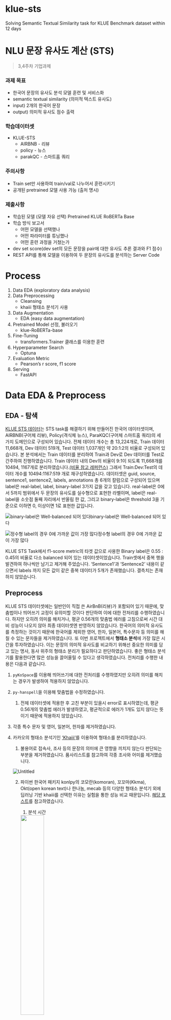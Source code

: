 # klue-sts
Solving Semantic Textual Similarity task for KLUE Benchmark dataset within 12 days

# NLU 문장 유사도 계산 (STS)

> 3,4주차 기업과제

### 과제 목표

- 한국어 문장의 유사도 분석 모델 훈련 및 서비스화
- semantic textual similarity (의미적 텍스트 유사도)
- input) 2개의 한국어 문장
- output) 의미적 유사도 점수 출력

### 학습데이터셋

- KLUE-STS
    - AIRBNB - 리뷰
    - policy - 뉴스
    - parakQC - 스마트홈 쿼리

### 주의사항

- Train set만 사용하여 train/val로 나누어서 훈련시키기
- 공개된 pretrained 모델 사용 가능 (출처 명시)

### 제출사항

- 학습된 모델 (모델 자유 선택)
    Pretrained KLUE RoBERTa Base
- 학습 방식 보고서
    - 어떤 모델을 선택했나
    - 어떤 파라미터를 튜닝했나
    - 어떤 훈련 과정을 거쳤는가
- dev set score(dev set의 모든 문장을 pair에 대한 유사도 추론 결과와 F1 점수)
- REST API를 통해 모델을 이용하여 두 문장의 유사도를 분석하는 Server Code


# Process

1. Data EDA (exploratory data analysis)
2. Data Preprocessing
    - Cleansing
    - khaiii 형태소 분석기 사용
3. Data Augmentation
    - EDA (easy data augmentation)
4. Pretrained Model 선정, 불러오기
    - klue-RoBERTa-base
5. Fine-Tuning
    - transformers.Trainer 클래스를 이용한 훈련
6. Hyperparameter Search
    - Optuna
7. Evaluation Metric
    - Pearson’s r score, f1 score
8. Serving
    - FastAPI

# Data EDA & Preprocess

## EDA - 탐색

  [KLUE STS 데이터](https://klue-benchmark.com/tasks/67/data/description)는 STS task를 해결하기 위해 만들어진 한국어 데이터셋이며, AIRBNB(구어체 리뷰), Policy(격식체 뉴스), ParaKQC(구어체 스마트홈 쿼리)의 세 가지 도메인으로 구성되어 있습니다. 전체 데이터 개수는 총 13,224개로, Train 데이터 11,668개, Dev 데이터 519개, Test 데이터 1,037개인 약 20:1:2의 비율로 구성되어 있습니다.  본 분석에서는 Train 데이터를 분리하여 Train과 Dev로 Dev 데이터를 Test로 간주하여 진행하였습니다. Train 데이터 내의 Dev의 비율이 9:1이 되도록 11,668개를 10494, 1167개로 분리하였습니다.[(비율 참고 레퍼런스)](https://stackoverflow.com/questions/13610074/is-there-a-rule-of-thumb-for-how-to-divide-a-dataset-into-training-and-validatio) 그래서 Train:Dev:Test의 데이터 개수를 10494:1167:519 개로 재구성하였습니다. 데이터셋은 guid, source, sentence1, sentence2, labels, annotations 총 6개의 칼럼으로 구성되어 있으며 label은 real-label, label, binary-label 3가지 값을 갖고 있습니다. real-label은 0에서 5까지 범위에서 두 문장의 유사도를 실수형으로 표현한 라벨이며, label은 real-label을 소숫점 둘째 자리에서 반올림 한 값, 그리고 binary-label은 threshold 3을 기준으로 이하면 0, 이상이면 1로 표현한 값입니다. 

![binary-label은 Well-balanced 되어 있다](https://s3.us-west-2.amazonaws.com/secure.notion-static.com/f5c3a29c-c231-439f-a44d-a5b65ef826a0/Untitled.png?X-Amz-Algorithm=AWS4-HMAC-SHA256&X-Amz-Content-Sha256=UNSIGNED-PAYLOAD&X-Amz-Credential=AKIAT73L2G45EIPT3X45%2F20220417%2Fus-west-2%2Fs3%2Faws4_request&X-Amz-Date=20220417T105850Z&X-Amz-Expires=86400&X-Amz-Signature=d1855297d40a4d26a17dc70f7dc86eb975287770dfdbb60826aadb51f17bbcc4&X-Amz-SignedHeaders=host&response-content-disposition=filename%20%3D%22Untitled.png%22&x-id=GetObject)binary-label은 Well-balanced 되어 있다

![정수형 label의 경우 0에 가까운 값이 가장 많다](https://s3.us-west-2.amazonaws.com/secure.notion-static.com/d8f47ef5-b098-42ec-8880-e8adc47d6a55/Untitled.png?X-Amz-Algorithm=AWS4-HMAC-SHA256&X-Amz-Content-Sha256=UNSIGNED-PAYLOAD&X-Amz-Credential=AKIAT73L2G45EIPT3X45%2F20220417%2Fus-west-2%2Fs3%2Faws4_request&X-Amz-Date=20220417T105923Z&X-Amz-Expires=86400&X-Amz-Signature=6002ac86ce6c2499ebfec44c2b61de1ea22f5fc7dedc10da4e935059d1fcf2e7&X-Amz-SignedHeaders=host&response-content-disposition=filename%20%3D%22Untitled.png%22&x-id=GetObject)정수형 label의 경우 0에 가까운 값이 가장 많다

   KLUE STS Task에서 f1-score metric의 타겟 값으로 사용한 Binary label은 0.55 : 0.45의 비율로 다소 balanced 되어 있는 데이터셋이었습니다. Train셋에서 중복 행을 발견하여 하나씩만 남기고 제거해 주었습니다. ‘Sentence1’과 ‘Sentence2’ 내용이 같으면서 labels 까지 모든 값이  같은 중복 데이터가 5개가 존재했습니다. 결측치는 존재하지 않았습니다. 

## Preprocess

 KLUE STS 데이터셋에는 일반인이 직접 쓴 AirBnB(리뷰)가 포함되어 있기 때문에, 맞춤법이나 띄어쓰기 교정이 유의미할 것이다 판단하여 이에 대한 전처리를 수행하였습니다. 하지만 오히려 의미를 해치거나, 평균 0.56개의 맞춤법 에러를 고침으로써 시간 대비 성능이 나오지 않아 최종 데이터셋엔 반영하지 않았습니다. 한국어의 의미적 유사도를 측정하는 것이기 때문에 한국어를 제외한 영어, 한자, 일본어, 특수문자 등 의미를 해칠 수 있는 문자들을 제거하였습니다. 또 이번 프로젝트에서 **형태소 분석**에 가장 많은 시간을 투자하였습니다. 이는 문장의 의미적 유사도를 비교하기 위해선 중요한 의미를 담고 있는 명사, 동사 위주의 형태소 분리가 필요하다고 판단하였습니다. 좋은 형태소 분석기를 활용한다면 많은 성능을 끌어올릴 수 있다고 생각하였습니다. 전처리를 수행한 내용은 다음과 같습니다.

1. `pyKoSpace`를 이용해 띄어쓰기에 대한 전처리를 수행하였지만 오히려 의미를 해치는 경우가 발생하여 적용하지 않았습니다. 
2. `py-hanspell`을 이용해 맞춤법을 수정하였습니다.
    1. 전체 데이터셋에 적용한 후 고친 부분이 있을시 error로 표시하였는데, 평균 0.56개의 맞춤법 에러가 발생하였고, 평균적으로 에러가 1개도 있지 않다는 뜻이기 때문에 적용하지 않았습니다. 
3. 각종 특수 문자 및 영어, 일본어, 한자를 제거하였습니다.
4. 카카오의 형태소 분석기인 [‘Khaiii’](https://brunch.co.kr/@kakao-it/308)를 이용하여 형태소를 분리하였습니다.
    1. 불용어로 접속사, 조사 등의 문장의 의미에 큰 영향을 끼치지 않는다 판단되는 부분을 제거하였습니다. 품사리스트를 참고하여 각종 조사와 어미를 제거했습니다.
        
    ![Untitled](https://s3.us-west-2.amazonaws.com/secure.notion-static.com/5f498444-a24e-4699-b9f0-63f80d5640c2/Untitled.png?X-Amz-Algorithm=AWS4-HMAC-SHA256&X-Amz-Content-Sha256=UNSIGNED-PAYLOAD&X-Amz-Credential=AKIAT73L2G45EIPT3X45%2F20220417%2Fus-west-2%2Fs3%2Faws4_request&X-Amz-Date=20220417T110025Z&X-Amz-Expires=86400&X-Amz-Signature=5ab573239bc0826c6f563fb0819bcd0b573ad15542e8be8861ef9bde193246da&X-Amz-SignedHeaders=host&response-content-disposition=filename%20%3D%22Untitled.png%22&x-id=GetObject)
        
    2. 파이썬 한국어 패키지 konlpy의 코모란(komoran), 꼬꼬마(Kkma), Okt(open korean text)나 한나눔, mecab 등의 다양한 형태소 분석기 외에 딥러닝 기반 khaiii를 선택한 이유는 실험을 통한 성능 비교 때문입니다. [해당 포스트](https://iostream.tistory.com/144?utm_source=gaerae.com&utm_campaign=%EA%B0%9C%EB%B0%9C%EC%9E%90%EC%8A%A4%EB%9F%BD%EB%8B%A4&utm_medium=social)를 참고하였습니다. 
        1. 분석 시간
        <img src = "https://s3.us-west-2.amazonaws.com/secure.notion-static.com/509d9ef2-970c-4a46-b06d-7335cbdfe8fa/Untitled.png?X-Amz-Algorithm=AWS4-HMAC-SHA256&X-Amz-Content-Sha256=UNSIGNED-PAYLOAD&X-Amz-Credential=AKIAT73L2G45EIPT3X45%2F20220423%2Fus-west-2%2Fs3%2Faws4_request&X-Amz-Date=20220423T080729Z&X-Amz-Expires=86400&X-Amz-Signature=ba52a4259804cc5cdcd5c7ae209b05a19a60e55171da0d8618c8fd43345d55d9&X-Amz-SignedHeaders=host&response-content-disposition=filename%20%3D%22Untitled.png%22&x-id=GetObject" width="40%" height="40%">
            
        문장의 갯수가 늘어날수록, 꼬꼬마 분석기가 분석 시간이 오래 걸리고 꼬꼬마를 제외했을때 mecab 분석기가 가장 빠르게 형태소 분석을 하는 것을 확인할 수 있습니다. 그 다음으로 딥러닝 기반 분석기인 khaiii가 빠른 것을 확인하였습니다. 한 문장을 분석하는 속도의 경우, Komoran을 제외한 다른 분석기들 모두 0.0016초에서 0.0001초 사이로 빠른 것을 확인 할 수 있습니다. 
            
        2. 성능
            
            KLUE STS 데이터셋의 문장들은 대부분 맞춤법과 띄어쓰기가 제대로 되어 있습니다. 데이터셋의 문장 일부를 사용하여 형태소 분석기의 성능을 테스트하였습니다. 
            
            | 분석기 | 문장1 '그냥 모든게 다 완벽했던 에어비엔비 였어요’ | 문장2 '너가 생각하긴 거실을 가장 효과적으로 청소하려면 어떻게 해야될 것 같아?’ | 제거 문장 |
            | --- | --- | --- | --- |
            | Okt | [('그냥', 'Noun'), ('모든', 'Noun'), ('게', 'Josa'), ('다', 'Adverb'), ('완벽했던', 'Adjective'), ('에어', 'Noun'), ('비엔비', 'Noun'), ('였어요', 'Verb')] | [('너', 'Noun'), ('가', 'Josa'), ('생각', 'Noun'), ('하긴', 'Verb'), ('거실', 'Noun'), ('을', 'Josa'), ('가장', 'Noun'), ('효과', 'Noun'), ('적', 'Suffix'), ('으로', 'Josa'), ('청소', 'Noun'), ('하려면', 'Verb'), ('어떻게', 'Adjective'), ('해야', 'Verb'), ('될', 'Verb'), ('것', 'Noun'), ('같아', 'Adjective'), ('?', 'Punctuation')] | 1. 그냥 모든 다 완벽했던 에어 비엔비 였어요 2. 너 생각 하긴 거실 가장 효과 적 청소 하려면 어떻게 해야 될 것 같아 ? |
            | kkma | [('그냥', 'MAG'), ('모든', 'MDT'), ('것', 'NNB'), ('이', 'JKS'), ('다', 'MAG'), ('완벽', 'NNG'), ('하', 'XSV'), ('었', 'EPT'), ('더', 'EPT'), ('ㄴ', 'ETD'), ('에어', 'NNG'), ('비', 'NNG'), ('에', 'JKM'), ('는', 'JX'), ('비', 'NNG'), ('이', 'VCP'), ('었', 'EPT'), ('어요', 'EFN')] | [('너', 'NP'), ('가', 'JKS'), ('생각', 'NNG'), ('하', 'XSV'), ('기', 'ETN'), ('는', 'JKS'), ('거실', 'NNG'), ('을', 'JKO'), ('가장', 'MAG'), ('효과적', 'NNG'), ('으로', 'JKM'), ('청소', 'NNG'), ('하', 'XSV'), ('려면', 'ECE'), ('어떻', 'VA'), ('게', 'ECD'), ('하', 'VV'), ('어야', 'ECD'), ('되', 'VV'), ('ㄹ', 'ETD'), ('것', 'NNB'), ('같', 'VA'), ('아', 'ECD'), ('?', 'SF')] | 1. 그냥 모든 다 완벽 었 더 ㄴ 에어 비 에 비 이 었 어요 2. 너 생각 거실 가장 효과적 으로 청소 려면 어떻 게 하 어야 되 ㄹ 같 아 ? |
            | khaiii | [('그냥', 'MAG'), ('모', 'VA'), ('든', 'MM'), ('게', 'JKB'), ('다', 'MAG'), ('완벽', 'NNG'), ('하', 'XSA'), ('였', 'EP'), ('던', 'ETM'), ('에어비엔비', 'NNG'), ('이', 'VCP'), ('었', 'EP'), ('어요', 'EC')] | [('너', 'NP'), ('가', 'JKS'), ('생각', 'NNG'), ('하', 'XSV'), ('기', 'ETN'), ('ㄴ', 'JX'), ('거실', 'NNG'), ('을', 'JKO'), ('가장', 'MAG'), ('효과', 'NNG'), ('적', 'XSN'), ('으로', 'JKB'), ('청소', 'NNG'), ('하', 'XSV'), ('려면', 'EC'), ('어떻', 'VA'), ('게', 'EC'), ('하', 'VV'), ('여야', 'EC'), ('되', 'XSV'), ('ㄹ', 'ETM'), ('것', 'NNB'), ('같', 'VA'), ('아', 'EF'), ('?', 'SF')] | 1. 그냥 모 든 다 완벽 에어비엔비 이 2. 너 생각 거실 가장 효과 청소 어떻 하 같 ? |
            | mecab | [('그냥', 'MAG'), ('모든', 'MM'), ('게', 'NNB+JKS'), ('다', 'MAG'), ('완벽', 'NNG'), ('했', 'XSA+EP'), ('던', 'ETM'), ('에어', 'NNG'), ('비', 'XPN'), ('엔비', 'NNG'), ('였', 'VCP+EP'), ('어요', 'EF')] | [('너', 'NP'), ('가', 'JKS'), ('생각', 'NNG'), ('하', 'XSV'), ('긴', 'ETN+JX'), ('거실', 'NNG'), ('을', 'JKO'), ('가장', 'MAG'), ('효과', 'NNG'), ('적', 'XSN'), ('으로', 'JKB'), ('청소', 'NNG'), ('하', 'XSV'), ('려면', 'EC'), ('어떻게', 'MAG'), ('해야', 'VV+EC'), ('될', 'VV+ETM'), ('것', 'NNB'), ('같', 'VA'), ('아', 'EF'), ('?', 'SF')] | 1. 그냥 모든 게 다 완벽 했 에어 비 엔비 였 2.너 생각 긴 거실 가장 효과 청소 어떻게 해야 될 같 ? |
            
            도메인이 다른 두 문장에 대해 형태소 분석한 결과 좀 더 성능이 좋다고 느끼는 분석기는 명사형을 제대로 인식하고, 더 축약되는 khaiii였습니다. 이번엔 사용하기 좀 더 용이한 khaiii를 사용했지만, 형태소 분석기로 좀 더 활발하게 사용되고 있는 mecab을 다음 프로젝트때는 사용해보고자 했습니다. 이번엔 khaiii 분석기를 선택하여 전체 데이터셋에 대한 형태소 분리를 진행하였습니다. 
            

KLUE STS 데이터 셋에 대해 총 4단계의 전처리를 적용한 데이터셋을 가지고 훈련을 진행하였습니다. 각 단계별로 모델을 구분하여 Wandb로 성능을 모니터링 하였습니다. 아래 결과에서 확인할 수 있듯이 Batch_size 128개 모델로 khaiii 형태소 분석기를 거친 데이터셋이 가장 높은 validation score를 기록한 것을 확인할 수 있습니다. 

<img src = "https://s3.us-west-2.amazonaws.com/secure.notion-static.com/95c9cb62-8d40-495d-80a8-7c5cc69abcd4/Untitled.png?X-Amz-Algorithm=AWS4-HMAC-SHA256&X-Amz-Content-Sha256=UNSIGNED-PAYLOAD&X-Amz-Credential=AKIAT73L2G45EIPT3X45%2F20220423%2Fus-west-2%2Fs3%2Faws4_request&X-Amz-Date=20220423T081406Z&X-Amz-Expires=86400&X-Amz-Signature=cf217ea558986d6a8afdacb9bdb46d99725eed3e62696c00c5d040045e2bab6d&X-Amz-SignedHeaders=host&response-content-disposition=filename%20%3D%22Untitled.png%22&x-id=GetObject" width="70%" height="70%">

- 전처리 후 데이터의 갯수 : train, val (10494, 1167)

# Data Augmentation

KLUE-STS 데이터셋은 1만여개의 한국어 문장 쌍으로 구성되어 있습니다. 하지만 다른 STS Task 프로젝트에서 훈련하는 데이터셋의 크기가 30k, 40k 정도로 확연히 크기 때문에, 우리 프로젝트의 성능과 과적합을 방지하고 모델의 일반화를 돕기 위해 EDA(Easy Data Augmentation) 기법을 선택하여 데이터를 증강하였습니다([[EDA: Easy Data Augmentation Techniques for Boosting Performance on
Text Classification Tasks(2019)]](https://arxiv.org/pdf/1901.11196.pdf)). CV 프로젝트에서는 자주 사용하는 일정 노이즈나 의미를 해치지 않는 변환을 부여하여 데이터를 늘리는 방식입니다. NLP에서는 다음 4가지 방법 중 하나를 각각의 문장에 임의로 선택하여 데이터셋을 강제로 증강합니다. 

1. SR(Synonym Replacement) : 불용어가 아닌 n개의 단어들을 선택해 임의로 선택한 동의어로 바꾼다.
2. RI(Random Insertion) : 불용어가 아닌 임의의 단어를 선택해 해당 단어의 임의의 유의어를 임의의 포지션에 삽입한다. 이를 n번 반복한다.  
3. RS(Random Swap) : 문장 내 임의의 두 단어의 위치를 바꾼다. 이를 n번 반복한다. 
4. RD(Random Deletion) : 문장 내 임의의 단어를 p의 확률로 삭제한다. 

n개의 단어를 선택하는 방식은 문장의 길이에 따라 문장 의미의 변질 정도가 달라지므로, SR, RI, RS는 문장의 길이 l을 사용하여 다음의 공식 n=αl에 따라 n을 결정하게 됩니다. α는 RD에서 p와 같은 값을 갖는, 문장 내 변하는 단어들의 비율을 지칭하는 매개변수입니다. 참고 논문에서는 이 α값을 train 데이터셋 크기에 따라 추천하며, 해당 프로젝트에서 원본 데이터가 1만여개이므로 α를 0.1로, 증강할 문장을 원본 문장당 4개로 진행하였습니다. 

![전체 데이터셋의 크기가 작을수록(500) 성능 향상이 더 높은 것을 확인할 수 있다. ](https://s3.us-west-2.amazonaws.com/secure.notion-static.com/bdf5f96e-1b58-452a-bc02-b1313c0a345d/Untitled.png?X-Amz-Algorithm=AWS4-HMAC-SHA256&X-Amz-Content-Sha256=UNSIGNED-PAYLOAD&X-Amz-Credential=AKIAT73L2G45EIPT3X45%2F20220423%2Fus-west-2%2Fs3%2Faws4_request&X-Amz-Date=20220423T081616Z&X-Amz-Expires=86400&X-Amz-Signature=d2370bb5e847d944662b2fe02311dafb9311ba9d61d2555f8c1ea9aa127c6842&X-Amz-SignedHeaders=host&response-content-disposition=filename%20%3D%22Untitled.png%22&x-id=GetObject)

전체 데이터셋의 크기가 작을수록(500) 성능 향상이 더 높은 것을 확인할 수 있다. 

![Untitled](https://s3.us-west-2.amazonaws.com/secure.notion-static.com/a040fe19-6e52-4554-b4c6-2b2b2917cf14/Untitled.png?X-Amz-Algorithm=AWS4-HMAC-SHA256&X-Amz-Content-Sha256=UNSIGNED-PAYLOAD&X-Amz-Credential=AKIAT73L2G45EIPT3X45%2F20220423%2Fus-west-2%2Fs3%2Faws4_request&X-Amz-Date=20220423T081634Z&X-Amz-Expires=86400&X-Amz-Signature=65df966d8e6054673fdf5e5d7dd1f2352afc3dd83a30a25e679f16bb532c6772&X-Amz-SignedHeaders=host&response-content-disposition=filename%20%3D%22Untitled.png%22&x-id=GetObject)

증강 기법 중 RI, SR의 경우 동의어를 찾을 wordnet이 필요합니다. 상기 논문을 한국어로 변환한 [KorEDA 프로젝트](https://github.com/catSirup/KorEDA) 에서는 해당 wordnet을 KAIST에서 배포한 [Korean WordNet(KWN)](http://wordnet.kaist.ac.kr/)을 사용했고, 그대로 적용해 보았으나 동의어로 제대로 변환되지 않았고 중복 문장이 다수 발생하는 등의 어려움이 있었습니다. 따라서 새로운 유의어 사전이 필요하였고 국립국어원에서 제공하는 [모두의 말뭉치](https://corpus.korean.go.kr/main.do) - 어휘 관계 자료: NIKLex를 유의어 사전으로 활용하여 RI, SR에 이용하였습니다.NKLex 자료는 비슷한말, 반대말, 상위어, 하위어 등 어휘 관계를 총 5만명의 언어 사용자가 평가한 자료로서 어휘 관계 기초 자료 20만 쌍 중 비슷한 말 60,000쌍으로 제공하는 단어 수가 9714개인 KWN보다 더 풍부한 개체수를 갖고 있어 기존 어려움을 해결하였습니다. [KorEDA 프로젝트](https://github.com/catSirup/KorEDA)의 코드를 참고하여 Sentence1의 문장의 의미를 변질하지 않으면서 변형하여 증강하였습니다. 기존 Sentence1 문장의 짝인 Sentence2를 증강된 문장에 쌍으로 추가하였습니다. 전처리 된 Train 데이터 셋의 크기가 10,494개의 문장쌍을 갖고 있었는데, 61,389개의 데이터셋으로 증강시킬 수 있었습니다. 증강 후 중복되는 문장은 삭제하였습니다. 

비록 프로젝트 마감 내에 증강된 데이터를 코랩 환경의 한계로 끝까지 돌려볼 수 없었지만, 프로젝트 끝나고 보강하는 과정에서 시험해볼 수 있었습니다. 

# Select Model

  어떤 모델을 사용할 것인가에 대한 논의를 할 때, STS task 관련한 다양한 연구 및 논문을 서치하여 가장 성능이 높은 모델을 공부하였습니다.  [KLUE’s benchmark scores](https://github.com/KLUE-benchmark/KLUE#baseline-scores), [Tunib-Electra’s benchmark scores](https://github.com/tunib-ai/tunib-electra), [KoElectra’s benchmark scores](https://github.com/monologg/KoELECTRA) 등등의 벤치마크 스코어를 바탕으로도 고민 해 보았으며, 다른 언어의 STS Task를 잘 수행한다고 평가받은 [Sentence Transformers](https://arxiv.org/abs/1908.10084)를 이용한 모델도 시도했습니다. 결국 pretrained model로 [KLUE-RoBERTa-Base](https://arxiv.org/abs/2105.09680) 모델을 사용하였습니다. 해당 모델을 선정하는 데 있어서 한국어 적합성, 모델 크기 및 개발 환경을 기준으로 고려하였습니다. 

1. 한국어 적합성
    
    해당 모델은 KLUE 코퍼스를 사전학습한 RoBERTa base 임베딩 모델로서 KLUE 데이터셋의 한글 문장 유사도 측정을 할 때 최적화된 모델이며 높은 성능을 보일 것이라 판단하였습니다. 또 KLUE STS task의 벤치마크 리더보드에서 가장 높은 성능을 보인 모델이기 때문에, 파인 튜닝에 몰입하여 성능을 개선할 수 있다고 생각하였습니다. 
    다중어 모델 기준 STS를 포함한 다양한 task에서 높은 성능을 기록한 multi-use Sentence-BERT 기반 모델 [all-mpnet-base-v2](https://huggingface.co/sentence-transformers/all-mpnet-base-v2), all-MiniLM-L6-v2 등의 pretrained model로 시도해 보았습니다. 해당 모델은 **`[microsoft/mpnet-base](https://huggingface.co/microsoft/mpnet-base)`**모델을 사전학습하여 1B 문장 쌍으로 파인 튜닝한 모델입니다. Contrastive learning을 사용한 모델로 이는 문장 페어 중 하나가 주어지면 모델은 랜덤하게 샘플링된 문장들 중 유사하지 않은 문장을 걸러내고 제일 유사한 페어를 예측하는 문장 벡터화 방법론입니다. 주로 unbalanced label을 갖고 있는 데이터셋에 효과적으로 활용하는 방법인데 한국어 context를 학습한 모델에 비해 적합성이 떨어지는 것을 확인하였습니다. 
    
2. 모델 크기 및 개발 환경

    KLUE 데이터셋을 사전학습한 모델의 경우 BERT base 모델과 RoBERTa base 모델이 있었고 각각 임베딩 사이즈와 레이어, 헤드 수로 large, small로 분류되었습니다. 이 중 KLUE 벤치마크 baseline 모델 중 STS task에서 가장 높은 점수인 pearsons’ r 93.35를 기록한 모델은 RoBERTa-large 모델이었습니다. 하지만 개인 랩탑(맥북 프로 intel 2019 모델)에서 구글 colab으로 모델을 훈련시키는 환경 상 large 모델의 경우 batch size를 조절해도 계속 메모리 오류가 발생하는 경우가 있었습니다. 현재 사용 가능한 자원 안에서 효율적으로 프로젝트를 진행하기 위해 base 모델 중 BERT 보다 1.65 정도 더 높은 성능을 기록한 92.5 스코어의 RoBERTa-base를 선택하게 되었습니다. 또 API 응답 속도를 고려하여 layer 수가 적절하면서 최대한 가벼운 모델을 불러올 수 있도록 결정하였습니다. 
    
    
    | Model | Embedding Size | Hidden Size | # Layers | # Heads |
    | --- | --- | --- | --- | --- |
    | KLUE-BERT-base | 768 | 768 | 12 | 12 |
    | KLUE-RoBERTa-base | 768 | 768 | 12 | 12 |
    | KLUE-RoBERTa-small | 768 | 768 | 6 | 12 |
    | KLUE-RoBERTa-large | 1024 | 1024 | 24 | 16 |

# Training Model & Hyperparameter tuning

### Training Model

먼저, 실무에서 현재 활발하게 사용하고 있다는 말을 NLP 실무자인 같은 팀원에게 들었고 처음 접해 보았기에 프로젝트에서 활용하고 싶어 선택하게 되었습니다.  [공식](https://huggingface.co/docs/transformers/main_classes/trainer) 도큐먼트의 모든 파라미터를 건드려보았다고 해도 좋을 정도로 심도 있게 활용해 볼 수 있었습니다. 
두번째로, TrainingArgument라는 batch size, optimizer, evaluator 등의 다양한 파라미터들을 입력하여 쉽게 학습할 수 있는 점이 가장 큰 장점이었습니다. layer를 freeze 또 f1_score, pearsonr 을 계산할 때 변수 하나만으로 쉽게 모델을 따로 학습시킬 수 있어서 편리했습니다. 
다음으로 Trainer의 경우 docs나 튜토리얼의 설명이 매우 잘 되어 있어서 오류가 발생하거나 하고 싶은 작업이 있을때마다 쉽게 이해하며 파인 튜닝을 진행할 수 있었습니다. 저는 NLP를 공부하는 학생의 입장에서 모델 학습 과정 뿐만 아니라, 그 과정에서 매개변수의 역할 또한 직관적으로 받아들이며 공부할 수 있어서 좋았습니다. 

### TrainingArgument
<img src = "https://s3.us-west-2.amazonaws.com/secure.notion-static.com/f7b89426-9c47-4367-ad9c-e7581bc0b3e2/Untitled.png?X-Amz-Algorithm=AWS4-HMAC-SHA256&X-Amz-Content-Sha256=UNSIGNED-PAYLOAD&X-Amz-Credential=AKIAT73L2G45EIPT3X45%2F20220423%2Fus-west-2%2Fs3%2Faws4_request&X-Amz-Date=20220423T081907Z&X-Amz-Expires=86400&X-Amz-Signature=6a6b02dcdeedb4f4d1f7a7e9c808235f6a99e133e5b52549e959e2e639b96634&X-Amz-SignedHeaders=host&response-content-disposition=filename%20%3D%22Untitled.png%22&x-id=GetObject" width="40%" height="40%">

TrainingArgument에는 크게 Dataset, Optimizer, Regularization, Evaluation 관련 매개인자 값을 지정할 수 있습니다. 저는 학습 epoch를 10으로 잡고, eval epoch는 8로 데이터 크기를 고려하여 그보다 더 적게 잡았습니다. objective function으로는 Cosine Similarity 기반 MSE Loss를 사용하였습니다. Optimizer는 AdamW를 지정하였습니다. 학습률 Learning rate 6e-5, weight decay는 0.01로 trainer class의 default 값으로 지정하였습니다. 학습이 모두 끝나면, push_to_hub 파라미터로 HuggingFace Hub에 업로드 되도록 했고 나중에 훈련이 끝난 모델을 바로 허브에서 간편하게 끌어올 수 있도록 하였습니다. 

`fp16` 파라미터를 처음 접했는데, 모델이 학습할 때 32-bit Floating Point가 아닌, 16-bit Floating Point를 사용하는 방식이라고 합니다. True 값을 줘서 쉽게 사용할 수 있으며 모델 학습시 성능은 비슷하지만 약 60% 가량 향상된 속도로 학습을 진행할 수 있다는 장점이 있었습니다. 

### Hyperparameter tuning

Trainer에 존재하는 hyperparameter_search라는 메소드를 이용해 Hyperparameter tuning을 위한 최적값을 찾았습니다. Trainer에는 raytune, optuna, sig0pt과 같은 하이퍼파라미터 최적화 프레임워크를 사용할 수 있으며 저는 [optuna](https://github.com/optuna/optuna)를 선택하였습니다. 그 이유는 t설치부터 사용이 간편하고 프레임워크의 크기 및 구조가 가볍습니다. 또 조건 및 루프가 친숙한 python 구문을 사용하여 서치 범위를 지정할 수 있으며, 코드를 거의 변경하지 않고 팀원 모두가 이해할 수 있도록 간결하게 사용할 수 있습니다. 다음과 같이 optuna가 찾을 hyperparameter들을 함수로 정의했습니다.

하이퍼 파라미터 서치에 따른 여러 모델의 성능 평가는 Weights&Bias(Wandb)를 사용하여 모니터링 하였습니다. 하이퍼 파라미터 값에 따른 성능 추이를 시각화하여 제공하기 때문에 학습이 잘 이뤄지고 있는지, 최적의 파라미터 조합은 무엇인지 알 수 있습니다. Sweep 기능 등 각 하이퍼 파라미터 별로 범위를 지정하거나 영향력을 직관적으로 알 수 있는 기능에 대해 뒤늦게 알게 되어 아쉬웠고, 다음 프로젝트때 꼭 사용해보고자 합니다. 

![스크린샷 2022-03-24 오전 1.57.58.png](https://s3.us-west-2.amazonaws.com/secure.notion-static.com/cf5517fa-9bba-4e8d-8dcf-ea0026923da3/%E1%84%89%E1%85%B3%E1%84%8F%E1%85%B3%E1%84%85%E1%85%B5%E1%86%AB%E1%84%89%E1%85%A3%E1%86%BA_2022-03-24_%E1%84%8B%E1%85%A9%E1%84%8C%E1%85%A5%E1%86%AB_1.57.58.png?X-Amz-Algorithm=AWS4-HMAC-SHA256&X-Amz-Content-Sha256=UNSIGNED-PAYLOAD&X-Amz-Credential=AKIAT73L2G45EIPT3X45%2F20220423%2Fus-west-2%2Fs3%2Faws4_request&X-Amz-Date=20220423T082036Z&X-Amz-Expires=86400&X-Amz-Signature=9f5a019653a03b47a0a98feb37b2d26db12423b31b8cc3dd48fa11f4b558ae24&X-Amz-SignedHeaders=host&response-content-disposition=filename%20%3D%22%25E1%2584%2589%25E1%2585%25B3%25E1%2584%258F%25E1%2585%25B3%25E1%2584%2585%25E1%2585%25B5%25E1%2586%25AB%25E1%2584%2589%25E1%2585%25A3%25E1%2586%25BA%25202022-03-24%2520%25E1%2584%258B%25E1%2585%25A9%25E1%2584%258C%25E1%2585%25A5%25E1%2586%25AB%25201.57.58.png%22&x-id=GetObject)

optuna는 hyperparameter search 방식인 grid search, random search, Bayesian method 중 베이지안 방식을 사용하면서, 속도가 굉장히 빠른 편입니다. 

optuna를 사용해서 조정한 parameter는 learning_rate, train_epochs, batch_size, weight_decay, warmup_steps입니다. 위 다섯 개 파라미터를 고른 이유는 Wandb 웹사이트의 ‘[HuggingFace Transformers를 위한 Hyperparameter 최적화](https://wandb.ai/amogkam/transformers/reports/Hyperparameter-Optimization-for-Hugging-Face-Transformers--VmlldzoyMTc2ODI)’ 칼럼에서 참고하였습니다. 

<img src = "https://s3.us-west-2.amazonaws.com/secure.notion-static.com/3b3d65c2-7be7-4ad4-a2e4-22441552328f/Untitled.png?X-Amz-Algorithm=AWS4-HMAC-SHA256&X-Amz-Content-Sha256=UNSIGNED-PAYLOAD&X-Amz-Credential=AKIAT73L2G45EIPT3X45%2F20220423%2Fus-west-2%2Fs3%2Faws4_request&X-Amz-Date=20220423T082053Z&X-Amz-Expires=86400&X-Amz-Signature=29e0d0d568eae7e92f7fc0b74bb1bc32934b8b8afed2a8c526429d1cd1030841&X-Amz-SignedHeaders=host&response-content-disposition=filename%20%3D%22Untitled.png%22&x-id=GetObject" width="60%" height="60%">

<img src = "https://s3.us-west-2.amazonaws.com/secure.notion-static.com/b0a2b487-c118-4e31-8bba-db669c3ff776/Untitled.png?X-Amz-Algorithm=AWS4-HMAC-SHA256&X-Amz-Content-Sha256=UNSIGNED-PAYLOAD&X-Amz-Credential=AKIAT73L2G45EIPT3X45%2F20220423%2Fus-west-2%2Fs3%2Faws4_request&X-Amz-Date=20220423T082124Z&X-Amz-Expires=86400&X-Amz-Signature=0f5d29dc53892f7c0f328edab8ee58f9d8c5f11ae6f0b592d38366714af337d0&X-Amz-SignedHeaders=host&response-content-disposition=filename%20%3D%22Untitled.png%22&x-id=GetObject" width="60%" height="60%">

13개의 hyperparameter 서치를 60회 트라이얼 동안 진행하면서 warmup_steps의 중요도가 가장 높게 나온 것을 확인할 수 있습니다. 음의 상관관계가 제일 높으며, warmup_steps가 낮을수록 accuracy는 높게 나옵니다. 해당 실험을 통해 가장 중요한 다섯가지 파라미터를 구할 수 있었으며, 가장 영향을 크게 주는 범위로 지정하여 hyperparameter search를 진행하였습니다. 

learning_rate는 너무 작으면 수렴하기까지 많은 iteration이 필요해 비효율적이지만, 너무 많은 iteration은 자칫하면 학습 데이터셋에 과적합되어 robust한 모델을 만들 수 없다는 단점이 존재합니다. 너무 크면 global minimum에 수렴하지 못하고 발산하는 문제가 발생할 수 있습니다. 그리고 데이터셋이 작아 과적합을 방지하기 위해 batch size를 크게 설정하였기 때문에, 이에 맞는 learning rate를 찾는 것이 중요하였습니다. num_train_epochs는 너무 많은 학습은 학습데이터에 과적합될 수 있기 때문에, 너무 큰 값으로 설정하면 안됩니다. per_device_batch_size도 너무 크면 메모리에 의해 제한될 수 있고, 너무 작으면 가중치를 더 많이 업데이트 하게 하기 때문에, 적절한 사이즈여야한다고 [Reference](https://medium.com/@aiii/how-to-tune-hyper-parameters-in-deep-learning-a0fa4bc1d782) 에서 언급하고 있습니다. warmup steps는 [Reference](https://moviecultists.com/what-is-warmup-learning-rate) 를 살펴보면, 학습의 시작 전후에 learning rate가 낮을 때, warmup steps의 단계를 지나 regular한 learning rate를 갖게하는 수치입니다. 이는 저희가 쓰고 있는 Adam같은 optimizer가 정확하게 gradient의 통계량을 계산할 수 있게 해줍니다. [Reference](https://medium.com/analytics-vidhya/deep-learning-basics-weight-decay-3c68eb4344e9#:~:text=Weight%20decay%20is%20a%20regularization,weights%20and%20not%20the%20bias.)를 보면 weight decay를 Gradient exploding을 피하고, Overfitting을 방지하기 위해 사용한다고 언급하고 있습니다. 보통 SGD optimizer나 Adam optimizer를 쓸때 사용하게 되는 Parameter인데 저희의 모델의 optimizer도 Adam이기 때문에, 지정해줘야한다고 생각했습니다. 그래서 이 Hyperparameter들에 대한 최적 탐색을 수행했고, 그 결과를 바탕으로 hyperparameter tuning을 진행하였습니다.

# Result

### Evaluation

> 💡 Pearsons’r score of 0.932
>   
> F1 score of 0.728

훈련에 사용되지 않은 제공된 Validation set을 Evaluation에 사용하여, 최종 스코어를 위와 같이 기록하였습니다. F1 score의 경우, Trainer class의 metric을 ‘f1’으로 지정하여 모델을 크게 수정하지 않고 모델을 훈련하였는데 그 과정에서 제대로 훈련되지 못했기 때문에 정확도가 매우 낮은 것으로 생각되었습니다. Pearsonr metric의 경우 KLUE-STS Leaderboard에서 2등 성적을 기록하였습니다. threshold가 3점인 것을 활용하여, 유사도 점수 3을 넘길 경우 1, 이하일 경우 0으로 binary-label을 예측한다면 f1 score가 상승할 것으로 생각됩니다. 

### Serving

FastAPI 프레임워크를 사용하여 Fine-Tuning한 Klue-RoBERTa-Base 모델을 서빙했습니다. 입력값으로 한국어 문장 2개를 넣으면 모델이 유사도를 측정하여 inference 결과를 출력합니다. STS task를 위한 Rest API 서버 코드는 https://github.com/honeybeat1/klue-sts-serving 해당 깃헙에서 확인하실 수 있습니다. Fine-Tuning된 model, tokenizer를 huggingface에서 받아오기 때문에 첫 접속시 로딩이 있습니다. 서버 코드를 실행하고 로컬 IP address([http://127.0.0.1:8000/docs](http://127.0.0.1:8000/docs))로 접속하면 post method를 통해 비교하고자 하는 Sentence1, Sentence2를 json 형식으로 전송합니다. Inference 결과는 비교할 두 문장, Cosine Similarity로 측정한 실수형 유사도 값, threshold 3점을 기준으로 하는 ‘두 문장이 비슷한가?”에 대한 답인 이진형 라벨 값이 반환됩니다. 코사인 유사도 값이 3 이상일시 ‘Yes’를, 이하일시 ‘No’를 반환합니다. 

![Untitled](https://s3.us-west-2.amazonaws.com/secure.notion-static.com/24e32e3e-9d11-4ff6-ab3e-2911deb81b94/Untitled.png?X-Amz-Algorithm=AWS4-HMAC-SHA256&X-Amz-Content-Sha256=UNSIGNED-PAYLOAD&X-Amz-Credential=AKIAT73L2G45EIPT3X45%2F20220423%2Fus-west-2%2Fs3%2Faws4_request&X-Amz-Date=20220423T082302Z&X-Amz-Expires=86400&X-Amz-Signature=62127d8e4bf93a7b2c36991706820b1200633ff8e1504c19f75bda11cb8d4c67&X-Amz-SignedHeaders=host&response-content-disposition=filename%20%3D%22Untitled.png%22&x-id=GetObject)

## Works to try Next time

- 12일이라는 시간의 압박과 자원의 한계로 인해 Trainer 모듈을 사용하여 Fine-tuning을 진행했는데, 다음에는 별도 LSTM과 같은 bidirectional layer를 추가하여 모델의 성능 향상을 시도해보고 싶습니다. 또 NLP 프로젝트는 처음이라 현재 실무자로 일하고 있는 선배에게 실용적이고 SOTA 모델에 대해 많은 질문을 했었는데, pretrained 모델을 사용하지않고 토크나이저부터 새로 만들어 쓴다면 sentencepiece 모델을 활용해 보는 것도 다음에 시도하고자 합니다.
- 모델 epoch가 지날수록 과적합이 발생하여 Validation loss는 늘어나고 train loss는 줄어드는 상황이 발생했을때, 모델 자체에 early stopping 파라미터를 추가하지 않아 시간이 낭비되는 상황이 계속 발생했습니다. 이 때 모델을 돌려놓고 그 시간동안 하이퍼 파라미터나 데이터 전처리 검색을 계속 했던 상황이라 일손이 부족하여 이런 일이 발생했습니다. 다음에는 프로젝트 생산성에 초점을 맞춰보면서 진행할 예정입니다.
- Wandb를 이번에 처음으로 사용하면서 wandb가 제공하는 다양한 시각화 기능들을 심도 있게 사용하지 못해 아쉬웠습니다. 파라미터의 영향력과 accuracy에 미치는 영향 등을 다음에는 성능과 함께 모니터링 하고자 합니다.
- Data Augmentation 부분에서 EDA뿐만 아니라 Round-trip translation / Back Translation도 자주 쓰이는 방식인 것을 이번에 알게 되어, 다음에는 꼭 적용해보고 싶습니다.

# Acknowledgement

Role : 논문 리서치 / 모델링 / 데이터 전처리 / 데이터 증강 / 하이퍼 파라미터 튜닝 / 기타 코드 작업 / 보고서 작성 

저는 이번 NLP 프로젝트에서 데이터를 전처리하는 가장 첫 코드부터 마지막 API 서버 코드까지 완성해본 귀중한 경험을 했습니다. 이제껏 팀 프로젝트에서 스크래치부터 서버 코드까지 만져본 적은 없었는데, 처음으로 모든 부분을 진행했습니다. 자연어처리 프로젝트란 이런 프로세스를 거치는 것이구나 직접 알게 되어 프로젝트 말미인 지금 어떤 산봉우리에 도착한 느낌입니다. 공부하면 할수록 재밌고 더 적용하고 싶은 부분이 생겨서 너무나 재밌게 프로젝트를 진행했습니다. 특히 새로운 Tool을 docs를 열심히 읽어가며 사용해본 경험이 좋았습니다. 처음엔 Wandb의 존재도 몰라서 Notion에 별도로 try를 정리하는 수준이었습니다. 하지만 이제는 Wandb로 다양한 try들의 성능 모니터링이 가능합니다. 

![Untitled](https://s3.us-west-2.amazonaws.com/secure.notion-static.com/c39b79d4-05f6-48c6-8c57-8452a1dd94e4/Untitled.png?X-Amz-Algorithm=AWS4-HMAC-SHA256&X-Amz-Content-Sha256=UNSIGNED-PAYLOAD&X-Amz-Credential=AKIAT73L2G45EIPT3X45%2F20220423%2Fus-west-2%2Fs3%2Faws4_request&X-Amz-Date=20220423T082322Z&X-Amz-Expires=86400&X-Amz-Signature=4db75456854c7975b8e3789096b31a4a60d7f1489473cc43fcea07c25e4a021a&X-Amz-SignedHeaders=host&response-content-disposition=filename%20%3D%22Untitled.png%22&x-id=GetObject)

이번 심화 과정에 참여하면서, 좋았던 점은 NLP 프로젝트가 처음이었지만 5주간 차근 차근 튜토리얼처럼 기초부터 알려주신 덕분에 따라할 수 있었던 점입니다. 제가 논문과 구글링을 통해 해보고 싶었던 전처리나, 모델 등을 시간 내에 다 적용해 볼 수 없었지만 프로젝트 보고서를 정리하면서 3주간 일일 과제를 통해 배웠던 기초를 바탕으로 집중적으로, 특히 sts task에 대하여 끝까지 파본 기분이라 뿌듯했습니다. 첫 import 코드부터 api 코드까지 플젝 모든 과정에 참여해본 적은 처음이라서 몸이 고되도 정말 많이 배웠다는 생각에 보람찼던 기간이었습니다. 감사합니다.

### Reference

1. A disciplined approach to neural network hyper-parameters
[https://arxiv.org/abs/1803.09820](https://arxiv.org/abs/1803.09820)
2. [How to Tune Hyper-Parameters in Deep Learning | by Neil Zhang | Medium](https://medium.com/@aiii/how-to-tune-hyper-parameters-in-deep-learning-a0fa4bc1d782)
3. Sentence Transformers
[https://arxiv.org/abs/1908.10084](https://arxiv.org/abs/1908.10084)
4. Why do high learning rate diverges the weight updates?
[https://medium.com/@prash24goel/why-do-high-learning-rate-diverges-the-weight-updates-c39d9b3b326d](https://medium.com/@prash24goel/why-do-high-learning-rate-diverges-the-weight-updates-c39d9b3b326d)
5. Learning rate의 Max, Min
[https://arxiv.org/pdf/1506.01186.pdf](https://arxiv.org/pdf/1506.01186.pdf)
6. 카카오 형태소 분석기 Khaiii
[https://brunch.co.kr/@kakao-it/308](https://brunch.co.kr/@kakao-it/308)
7. KLUE benchmark
[https://arxiv.org/pdf/2105.09680.pdf](https://arxiv.org/pdf/2105.09680.pdf)
8. Weight decay
[https://medium.com/analytics-vidhya/deep-learning-basics-weight-decay-3c68eb4344e9#:~:text=Weight decay is a regularization,weights and not the bias](https://medium.com/analytics-vidhya/deep-learning-basics-weight-decay-3c68eb4344e9#:~:text=Weight%20decay%20is%20a%20regularization,weights%20and%20not%20the%20bias).
9. KoELECTRA
[https://github.com/monologg/KoELECTRA](https://github.com/monologg/KoELECTRA)
10. tunib-electra
[https://github.com/tunib-ai/tunib-electra](https://github.com/tunib-ai/tunib-electra)
11. EDA : Easy Data Augmentation for Boosting Performance on Text Classification Tasks
[https://github.com/jasonwei20/eda_nlp](https://github.com/jasonwei20/eda_nlp)
12. [konlpy] 형태소 분석기별 명사(noun) 분석 속도 비교
[https://needjarvis.tistory.com/691](https://needjarvis.tistory.com/691)
